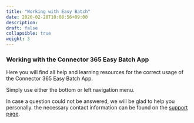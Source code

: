 ```yaml
---
title: "Working with Easy Batch"
date: 2020-02-28T10:08:56+09:00
description: 
draft: false
collapsible: true
weight: 3
---
```

### Working with the Connector 365 Easy Batch App

Here you will find all help and learning resources for the correct usage of the Connector 365 Easy Batch App.

Simply use either the bottom or left navigation menu.

In case a question could not be answered, we will be glad to help you personally. the necessary contact information can be found on the [support page](en-us/apps/help-and-support/).
